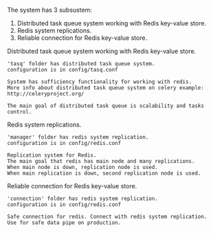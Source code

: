 The system has 3 subsustem:
 1) Distributed task queue system working with Redis key-value store.
 2) Redis system replications.
 3) Reliable connection for Redis key-value store.

Distributed task queue system working with Redis key-value store.

    'tasq' folder has distributed task queue system.
    configuration is in config/tasq.conf

    System has sufficiency functionality for working with redis.
    More info about distributed task queue system on celery example: http://celeryproject.org/

    The main goal of distributed task queue is scalability and tasks control.

Redis system replications.

    'manager' folder has redis system replication.
    configuration is in config/redis.conf

    Replication system for Redis.
    The main goal that redis has main node and many replications.
    When main node is down, replication node is used.
    When main replication is down, second replication node is used.


Reliable connection for Redis key-value store.

    'connection' folder has redis system replication.
    configuration is in config/redis.conf

    Safe connection for redis. Connect with redis system replication.
    Use for safe data pipe on production.